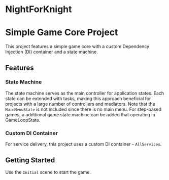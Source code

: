 # NightForKnight
# Simple Game Core Project

This project features a simple game core with a custom Dependency Injection (DI) container and a state machine.

## Features

### State Machine

The state machine serves as the main controller for application states. Each state can be extended with tasks, making this approach beneficial for projects with a large number of controllers and mediators. Note that the `MainMenuState` is not included since there is no main menu. For step-based games, a additional game state machine can be added that operating in GameLoopState.

### Custom DI Container

For service delivery, this project uses a custom DI container - `AllServices`.

## Getting Started

Use the `Initial` scene to start the game.